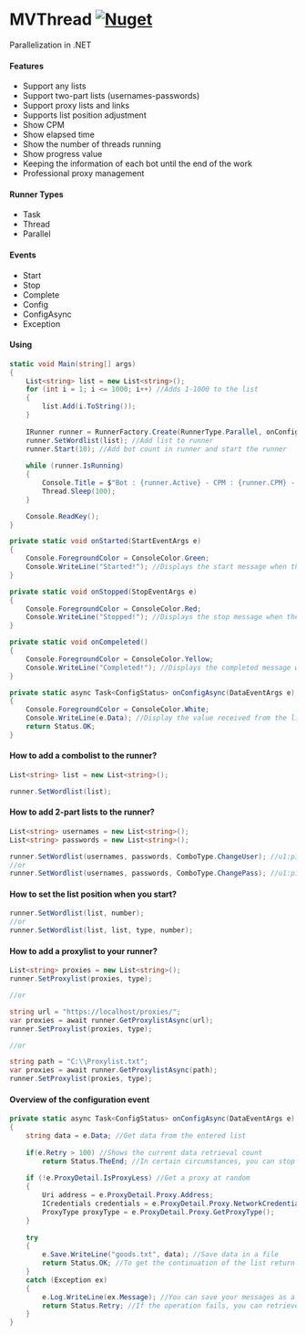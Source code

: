 # MVThread [![Nuget](https://img.shields.io/nuget/v/MVThread)](https://www.nuget.org/packages/MVThread/)
Parallelization in .NET

#### Features
- Support any lists
- Support two-part lists (usernames-passwords)
- Support proxy lists and links
- Supports list position adjustment
- Show CPM
- Show elapsed time
- Show the number of threads running
- Show progress value
- Keeping the information of each bot until the end of the work
- Professional proxy management

#### Runner Types
- Task
- Thread
- Parallel

#### Events
- Start
- Stop
- Complete
- Config
- ConfigAsync
- Exception

#### Using
```csharp
static void Main(string[] args)
{
    List<string> list = new List<string>();
    for (int i = 1; i <= 1000; i++) //Adds 1-1000 to the list
    {
        list.Add(i.ToString());
    }
    
    IRunner runner = RunnerFactory.Create(RunnerType.Parallel, onConfigAsync, onStarted, onStopped, onCompeleted);
    runner.SetWordlist(list); //Add list to runner
    runner.Start(10); //Add bot count in runner and start the runner
    
    while (runner.IsRunning)
    {
        Console.Title = $"Bot : {runner.Active} - CPM : {runner.CPM} - Elapsed : {runner.Elapsed}";
        Thread.Sleep(100);
    }

    Console.ReadKey();
}

private static void onStarted(StartEventArgs e)
{
    Console.ForegroundColor = ConsoleColor.Green;
    Console.WriteLine("Started!"); //Displays the start message when the runner start
}

private static void onStopped(StopEventArgs e)
{
    Console.ForegroundColor = ConsoleColor.Red;
    Console.WriteLine("Stopped!"); //Displays the stop message when the runner stop
}

private static void onCompeleted()
{
    Console.ForegroundColor = ConsoleColor.Yellow;
    Console.WriteLine("Completed!"); //Displays the completed message when the runner complete
}

private static async Task<ConfigStatus> onConfigAsync(DataEventArgs e)
{
    Console.ForegroundColor = ConsoleColor.White;
    Console.WriteLine(e.Data); //Display the value received from the list
    return Status.OK;
}
```

#### How to add a combolist to the runner?
```csharp
List<string> list = new List<string>();

runner.SetWordlist(list);
```

#### How to add 2-part lists to the runner?
```csharp
List<string> usernames = new List<string>();
List<string> passwords = new List<string>();

runner.SetWordlist(usernames, passwords, ComboType.ChangeUser); //u1:p1-u2:p1
//or
runner.SetWordlist(usernames, passwords, ComboType.ChangePass); //u1:p1-u1:p2
```


#### How to set the list position when you start?
```csharp
runner.SetWordlist(list, number);
//or
runner.SetWordlist(list, list, type, number);
```

#### How to add a proxylist to your runner?
```csharp
List<string> proxies = new List<string>();
runner.SetProxylist(proxies, type);

//or

string url = "https://localhost/proxies/";
var proxies = await runner.GetProxylistAsync(url);
runner.SetProxylist(proxies, type);

//or

string path = "C:\\Proxylist.txt";
var proxies = await runner.GetProxylistAsync(path);
runner.SetProxylist(proxies, type);
```

#### Overview of the configuration event
```csharp
private static async Task<ConfigStatus> onConfigAsync(DataEventArgs e)
{
    string data = e.Data; //Get data from the entered list
    
    if(e.Retry > 100) //Shows the current data retrieval count
        return Status.TheEnd; //In certain circumstances, you can stop all the threads if you wish
        
    if (!e.ProxyDetail.IsProxyLess) //Get a proxy at random
    {
        Uri address = e.ProxyDetail.Proxy.Address;
        ICredentials credentials = e.ProxyDetail.Proxy.NetworkCredential;
        ProxyType proxyType = e.ProxyDetail.Proxy.GetProxyType();
    }
    
    try
    {
        e.Save.WriteLine("goods.txt", data); //Save data in a file
        return Status.OK; //To get the continuation of the list return Status.OK
    }
    catch (Exception ex)
    {
        e.Log.WriteLine(ex.Message); //You can save your messages as a log
        return Status.Retry; //If the operation fails, you can retrieve the current data
    }
}
```
